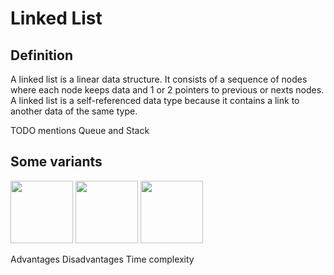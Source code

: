 # Linked List
## Definition
A linked list is a linear data structure. It consists of a sequence of nodes where each node keeps data and 1 or 2 pointers to previous or nexts nodes. A linked list is a self-referenced data type because it contains a link to another data of the same type.

TODO mentions Queue and Stack

## Some variants
<img src="../images/singly_linked_list" height="100">
<img src="../images/doubly_linked_list" height="100">
<img src="../images/doubly_circular_linked_list" height="100">


Advantages
Disadvantages
Time complexity
